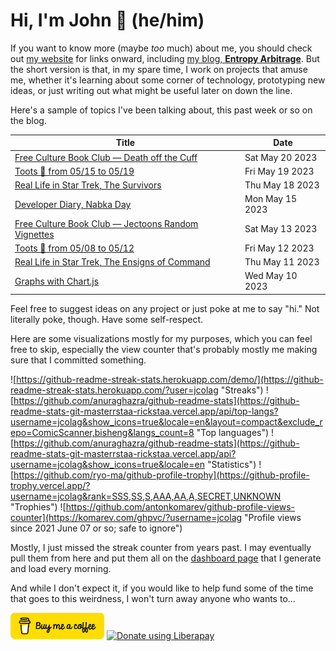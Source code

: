 # Hi, I'm John 👋 (he/him)

If you want to know more (maybe *too* much) about me, you should check out [my website](https://john.colagioia.net/) for links onward, including [my blog, **Entropy Arbitrage**](https://john.colagioia.net/blog).  But the short version is that, in my spare time, I work on projects that amuse me, whether it's learning about some corner of technology, prototyping new ideas, or just writing out what might be useful later on down the line.

Here's a sample of topics I've been talking about, this past week or so on the blog.

|Title|Date|
|-----|-------|
|[Free Culture Book Club — Death off the Cuff](https://john.colagioia.net/blog/2023/05/20/death-cuff.html)|Sat May 20 2023|
|[Toots 🐘 from 05/15 to 05/19](https://john.colagioia.net/blog/2023/05/19/week.html)|Fri May 19 2023|
|[Real Life in Star Trek, The Survivors](https://john.colagioia.net/blog/2023/05/18/survivors.html)|Thu May 18 2023|
|[Developer Diary, Nabka Day](https://john.colagioia.net/blog/2023/05/15/nabka.html)|Mon May 15 2023|
|[Free Culture Book Club — Jectoons Random Vignettes](https://john.colagioia.net/blog/2023/05/13/vignettes.html)|Sat May 13 2023|
|[Toots 🐘 from 05/08 to 05/12](https://john.colagioia.net/blog/2023/05/12/week.html)|Fri May 12 2023|
|[Real Life in Star Trek, The Ensigns of Command](https://john.colagioia.net/blog/2023/05/11/ensigns-command.html)|Thu May 11 2023|
|[Graphs with Chart.js](https://john.colagioia.net/blog/2023/05/10/chart-js.html)|Wed May 10 2023|

Feel free to suggest ideas on any project or just poke at me to say "hi." Not literally poke, though. Have some self-respect.

Here are some visualizations mostly for my purposes, which you can feel free to skip, especially the view counter that's probably mostly me making sure that I committed something.

![https://github-readme-streak-stats.herokuapp.com/demo/](https://github-readme-streak-stats.herokuapp.com/?user=jcolag "Streaks")
![https://github.com/anuraghazra/github-readme-stats](https://github-readme-stats-git-masterrstaa-rickstaa.vercel.app/api/top-langs?username=jcolag&show_icons=true&locale=en&layout=compact&exclude_repo=ComicScanner,bisheng&langs_count=8 "Top languages")
![https://github.com/anuraghazra/github-readme-stats](https://github-readme-stats-git-masterrstaa-rickstaa.vercel.app/api?username=jcolag&show_icons=true&locale=en "Statistics")
![https://github.com/ryo-ma/github-profile-trophy](https://github-profile-trophy.vercel.app/?username=jcolag&rank=SSS,SS,S,AAA,AA,A,SECRET,UNKNOWN "Trophies")
![https://github.com/antonkomarev/github-profile-views-counter](https://komarev.com/ghpvc/?username=jcolag "Profile views since 2021 June 07 or so; safe to ignore")

Mostly, I just missed the streak counter from years past.  I may eventually pull them from here and put them all on the [dashboard page](https://github.com/jcolag/dash) that I generate and load every morning.

And while I don't expect it, if you would like to help fund some of the time that goes to this weirdness, I won't turn away anyone who wants to...

[<img src="images/default-yellow.png" alt="Buy Me a Coffee" width="150px"/>](https://www.buymeacoffee.com/jcolag)
<a href="https://liberapay.com/jcolag/donate"><img alt="Donate using Liberapay" src="https://liberapay.com/assets/widgets/donate.svg"></a>
